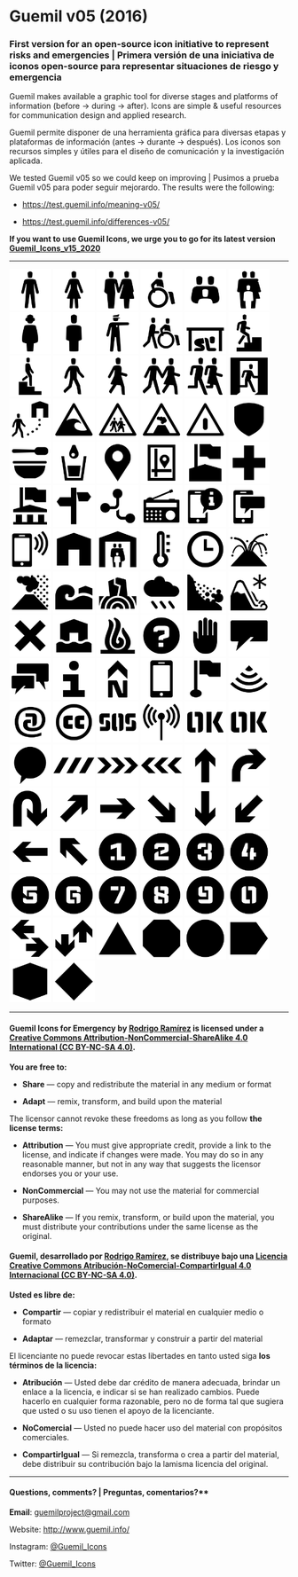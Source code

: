 # Guemil v05 (2016)

### First version for an open-source icon initiative to represent risks and emergencies | Primera versión de una iniciativa de iconos open-source para representar situaciones de riesgo y emergencia

Guemil makes available a graphic tool for diverse stages and platforms of information (before → during → after). Icons are simple & useful resources for communication design and applied research.

Guemil permite disponer de una herramienta gráfica para diversas etapas y plataformas de información (antes → durante → después). Los iconos son recursos simples y útiles para el diseño de comunicación y la investigación aplicada.

We tested Guemil v05 so we could keep on improving | Pusimos a prueba Guemil v05 para poder seguir mejorardo. The results were the following:

- https://test.guemil.info/meaning-v05/

- https://test.guemil.info/differences-v05/

**If you want to use Guemil Icons, we urge you to go for its latest version [Guemil_Icons_v15_2020](https://github.com/Guemil/Guemil_Icons_v15_2020)**

- - - - - - - 

<img src="https://raw.githubusercontent.com/Guemil/Guemil_Icons_v05_2016/main/png/01_Gv05-Man.png" width="75" heigth="75"> <img src="https://raw.githubusercontent.com/Guemil/Guemil_Icons_v05_2016/main/png/02_Gv05-Woman.png" width="75" heigth="75"> <img src="https://raw.githubusercontent.com/Guemil/Guemil_Icons_v05_2016/main/png/03_Gv05-Assembly_couple.png" width="75" heigth="75"> <img src="https://raw.githubusercontent.com/Guemil/Guemil_Icons_v05_2016/main/png/04_Gv05-Disabled.png" width="75" heigth="75"> <img src="https://raw.githubusercontent.com/Guemil/Guemil_Icons_v05_2016/main/png/05_Gv05-Assembly_group.png" width="75" heigth="75"> <img src="https://raw.githubusercontent.com/Guemil/Guemil_Icons_v05_2016/main/png/06_Gv05-Assembly_family.png" width="75" heigth="75"> <img src="https://raw.githubusercontent.com/Guemil/Guemil_Icons_v05_2016/main/png/07_Gv05b-Girl.png" width="75" heigth="75"> <img src="https://raw.githubusercontent.com/Guemil/Guemil_Icons_v05_2016/main/png/08_Gv05b-Boy.png" width="75" heigth="75"> <img src="https://raw.githubusercontent.com/Guemil/Guemil_Icons_v05_2016/main/png/09_Gv05-Authority_instruction.png" width="75" heigth="75"> <img src="https://raw.githubusercontent.com/Guemil/Guemil_Icons_v05_2016/main/png/10_Gv05-Help_others.png" width="75" heigth="75"> <img src="https://raw.githubusercontent.com/Guemil/Guemil_Icons_v05_2016/main/png/11_Gv05-Keep_safe.png" width="75" heigth="75"> <img src="https://raw.githubusercontent.com/Guemil/Guemil_Icons_v05_2016/main/png/12_Gv05-Evacuate_vertical.png" width="75" heigth="75"> <img src="https://raw.githubusercontent.com/Guemil/Guemil_Icons_v05_2016/main/png/13_Gv05-Evacuate_downstairs.png" width="75" heigth="75"> <img src="https://raw.githubusercontent.com/Guemil/Guemil_Icons_v05_2016/main/png/14_Gv05-Evacuate_male_pedestrian.png" width="75" heigth="75"> <img src="https://raw.githubusercontent.com/Guemil/Guemil_Icons_v05_2016/main/png/15_Gv05-Evacuate_female_pedestrian.png" width="75" heigth="75"> <img src="https://raw.githubusercontent.com/Guemil/Guemil_Icons_v05_2016/main/png/16_Gv05-Evacuate.png" width="75" heigth="75"> <img src="https://raw.githubusercontent.com/Guemil/Guemil_Icons_v05_2016/main/png/17_Gv05-Evacuate_fast.png" width="75" heigth="75"> <img src="https://raw.githubusercontent.com/Guemil/Guemil_Icons_v05_2016/main/png/18_Gv05-Evacuate_way_out.png" width="75" heigth="75"> <img src="https://raw.githubusercontent.com/Guemil/Guemil_Icons_v05_2016/main/png/19_Gv05-Move_to_shelter.png" width="75" heigth="75"> <img src="https://raw.githubusercontent.com/Guemil/Guemil_Icons_v05_2016/main/png/20_Gv05-Warning_tsunami_risk.png" width="75" heigth="75"> <img src="https://raw.githubusercontent.com/Guemil/Guemil_Icons_v05_2016/main/png/21_Gv05b-Warning_evacuation_way.png" width="75" heigth="75"> <img src="https://raw.githubusercontent.com/Guemil/Guemil_Icons_v05_2016/main/png/22_Gv05-Warning_volcano_risk.png" width="75" heigth="75"> <img src="https://raw.githubusercontent.com/Guemil/Guemil_Icons_v05_2016/main/png/23_Gv05-Warning_sign.png" width="75" heigth="75"> <img src="https://raw.githubusercontent.com/Guemil/Guemil_Icons_v05_2016/main/png/24_Gv05b-Authorities.png" width="75" heigth="75"> <img src="https://raw.githubusercontent.com/Guemil/Guemil_Icons_v05_2016/main/png/25_Gv05-Food.png" width="75" heigth="75"> <img src="https://raw.githubusercontent.com/Guemil/Guemil_Icons_v05_2016/main/png/26_Gv05-Water.png" width="75" heigth="75"> <img src="https://raw.githubusercontent.com/Guemil/Guemil_Icons_v05_2016/main/png/27_Gv05-Geo_point.png" width="75" heigth="75"> <img src="https://raw.githubusercontent.com/Guemil/Guemil_Icons_v05_2016/main/png/28_Gv05b-Map_point.png" width="75" heigth="75"> <img src="https://raw.githubusercontent.com/Guemil/Guemil_Icons_v05_2016/main/png/29_Gv05-School.png" width="75" heigth="75"> <img src="https://raw.githubusercontent.com/Guemil/Guemil_Icons_v05_2016/main/png/30_Gv05-Hospital.png" width="75" heigth="75"> <img src="https://raw.githubusercontent.com/Guemil/Guemil_Icons_v05_2016/main/png/31_Gv05-Local_authority_bldg.png" width="75" heigth="75"> <img src="https://raw.githubusercontent.com/Guemil/Guemil_Icons_v05_2016/main/png/32_Gv05-Orientation.png" width="75" heigth="75"> <img src="https://raw.githubusercontent.com/Guemil/Guemil_Icons_v05_2016/main/png/33_Gv05-Network.png" width="75" heigth="75"> <img src="https://raw.githubusercontent.com/Guemil/Guemil_Icons_v05_2016/main/png/34_Gv05-Radio.png" width="75" heigth="75"> <img src="https://raw.githubusercontent.com/Guemil/Guemil_Icons_v05_2016/main/png/35_Gv05-Mobile_info.png" width="75" heigth="75"> <img src="https://raw.githubusercontent.com/Guemil/Guemil_Icons_v05_2016/main/png/36_Gv05-Mobile_message.png" width="75" heigth="75"> <img src="https://raw.githubusercontent.com/Guemil/Guemil_Icons_v05_2016/main/png/37_Gv05-Mobile_call.png" width="75" heigth="75"> <img src="https://raw.githubusercontent.com/Guemil/Guemil_Icons_v05_2016/main/png/38_Gv05-House.png" width="75" heigth="75"> <img src="https://raw.githubusercontent.com/Guemil/Guemil_Icons_v05_2016/main/png/39_Gv05-Shelter.png" width="75" heigth="75"> <img src="https://raw.githubusercontent.com/Guemil/Guemil_Icons_v05_2016/main/png/40_Gv05-Temperature.png" width="75" heigth="75"> <img src="https://raw.githubusercontent.com/Guemil/Guemil_Icons_v05_2016/main/png/41_Gv05-Time.png" width="75" heigth="75"> <img src="https://raw.githubusercontent.com/Guemil/Guemil_Icons_v05_2016/main/png/43_Gv05-Volcano_eruption.png" width="75" heigth="75"> <img src="https://raw.githubusercontent.com/Guemil/Guemil_Icons_v05_2016/main/png/44_Gv05b-Volcano_ashes.png" width="75" heigth="75"> <img src="https://raw.githubusercontent.com/Guemil/Guemil_Icons_v05_2016/main/png/45_Gv05-Tsunami.png" width="75" heigth="75"> <img src="https://raw.githubusercontent.com/Guemil/Guemil_Icons_v05_2016/main/png/46_Gv05-Earthquake.png" width="75" heigth="75"> <img src="https://raw.githubusercontent.com/Guemil/Guemil_Icons_v05_2016/main/png/47_Gv05-Rainfall.png" width="75" heigth="75"> <img src="https://raw.githubusercontent.com/Guemil/Guemil_Icons_v05_2016/main/png/48_Gv05-Alluvium.png" width="75" heigth="75"> <img src="https://raw.githubusercontent.com/Guemil/Guemil_Icons_v05_2016/main/png/49_Gv05b-Avalanche.png" width="75" heigth="75"> <img src="https://raw.githubusercontent.com/Guemil/Guemil_Icons_v05_2016/main/png/50_Gv05-Forbidden.png" width="75" heigth="75"> <img src="https://raw.githubusercontent.com/Guemil/Guemil_Icons_v05_2016/main/png/51_Gv05b-Flood.png" width="75" heigth="75"> <img src="https://raw.githubusercontent.com/Guemil/Guemil_Icons_v05_2016/main/png/52_Gv05b-Fire.png" width="75" heigth="75"> <img src="https://raw.githubusercontent.com/Guemil/Guemil_Icons_v05_2016/main/png/53_Gv05-Info_point.png" width="75" heigth="75"> <img src="https://raw.githubusercontent.com/Guemil/Guemil_Icons_v05_2016/main/png/54_Gv05-Not_allowed.png" width="75" heigth="75"> <img src="https://raw.githubusercontent.com/Guemil/Guemil_Icons_v05_2016/main/png/55_Gv05-Messaging_oneway.png" width="75" heigth="75"> <img src="https://raw.githubusercontent.com/Guemil/Guemil_Icons_v05_2016/main/png/56_Gv05-Messaging_twoways.png" width="75" heigth="75"> <img src="https://raw.githubusercontent.com/Guemil/Guemil_Icons_v05_2016/main/png/57_Gv05-Information.png" width="75" heigth="75"> <img src="https://raw.githubusercontent.com/Guemil/Guemil_Icons_v05_2016/main/png/58_Gv05-North_sign.png" width="75" heigth="75"> <img src="https://raw.githubusercontent.com/Guemil/Guemil_Icons_v05_2016/main/png/59_Gv05-Mobile_phone.png" width="75" heigth="75"> <img src="https://raw.githubusercontent.com/Guemil/Guemil_Icons_v05_2016/main/png/60_Gv05-Flagged_point.png" width="75" heigth="75"> <img src="https://raw.githubusercontent.com/Guemil/Guemil_Icons_v05_2016/main/png/61_Gv05b-Wifi.png" width="75" heigth="75"> <img src="https://raw.githubusercontent.com/Guemil/Guemil_Icons_v05_2016/main/png/62_Gv05b-@_internet.png" width="75" heigth="75"> <img src="https://raw.githubusercontent.com/Guemil/Guemil_Icons_v05_2016/main/png/63_Gv05-CreativeCommons.png" width="75" heigth="75"> <img src="https://raw.githubusercontent.com/Guemil/Guemil_Icons_v05_2016/main/png/64_Gv05-SOS_stencil.png" width="75" heigth="75"> <img src="https://raw.githubusercontent.com/Guemil/Guemil_Icons_v05_2016/main/png/65_Gv05-Radio_transmission.png" width="75" heigth="75"> <img src="https://raw.githubusercontent.com/Guemil/Guemil_Icons_v05_2016/main/png/66_Gv05-OK_stencil-1.png" width="75" heigth="75"> <img src="https://raw.githubusercontent.com/Guemil/Guemil_Icons_v05_2016/main/png/66_Gv05-OK_stencil.png" width="75" heigth="75"> <img src="https://raw.githubusercontent.com/Guemil/Guemil_Icons_v05_2016/main/png/67_Gv05-Contain_message.png" width="75" heigth="75"> <img src="https://raw.githubusercontent.com/Guemil/Guemil_Icons_v05_2016/main/png/68_Gv05-Warning_strip_1.png" width="75" heigth="75"> <img src="https://raw.githubusercontent.com/Guemil/Guemil_Icons_v05_2016/main/png/69_Gv05-Warning_strip_2.png" width="75" heigth="75"> <img src="https://raw.githubusercontent.com/Guemil/Guemil_Icons_v05_2016/main/png/70_Gv05-Warning_strip_3.png" width="75" heigth="75"> <img src="https://raw.githubusercontent.com/Guemil/Guemil_Icons_v05_2016/main/png/71_Gv05-Arrow_ahead.png" width="75" heigth="75"> <img src="https://raw.githubusercontent.com/Guemil/Guemil_Icons_v05_2016/main/png/72_Gv05-Arrow_turn.png" width="75" heigth="75"> <img src="https://raw.githubusercontent.com/Guemil/Guemil_Icons_v05_2016/main/png/73_Gv05-Arrow_backward.png" width="75" heigth="75"> <img src="https://raw.githubusercontent.com/Guemil/Guemil_Icons_v05_2016/main/png/74_Gv05-Arrow_up_right.png" width="75" heigth="75"> <img src="https://raw.githubusercontent.com/Guemil/Guemil_Icons_v05_2016/main/png/75_Gv05-Arrow_right.png" width="75" heigth="75"> <img src="https://raw.githubusercontent.com/Guemil/Guemil_Icons_v05_2016/main/png/76_Gv05-Arrow_down_right.png" width="75" heigth="75"> <img src="https://raw.githubusercontent.com/Guemil/Guemil_Icons_v05_2016/main/png/77_Gv05-Arrow_down.png" width="75" heigth="75"> <img src="https://raw.githubusercontent.com/Guemil/Guemil_Icons_v05_2016/main/png/78_Gv05-Arrow_down_left.png" width="75" heigth="75"> <img src="https://raw.githubusercontent.com/Guemil/Guemil_Icons_v05_2016/main/png/79_Gv05-Arrow_left.png" width="75" heigth="75"> <img src="https://raw.githubusercontent.com/Guemil/Guemil_Icons_v05_2016/main/png/80_Gv05-Arrow_up_left.png" width="75" heigth="75"> <img src="https://raw.githubusercontent.com/Guemil/Guemil_Icons_v05_2016/main/png/81_Gv05-Number_one.png" width="75" heigth="75"> <img src="https://raw.githubusercontent.com/Guemil/Guemil_Icons_v05_2016/main/png/82_Gv05-Number_two.png" width="75" heigth="75"> <img src="https://raw.githubusercontent.com/Guemil/Guemil_Icons_v05_2016/main/png/83_Gv05-Number_three.png" width="75" heigth="75"> <img src="https://raw.githubusercontent.com/Guemil/Guemil_Icons_v05_2016/main/png/84_Gv05-Number_four.png" width="75" heigth="75"> <img src="https://raw.githubusercontent.com/Guemil/Guemil_Icons_v05_2016/main/png/85_Gv05-Number_five.png" width="75" heigth="75"> <img src="https://raw.githubusercontent.com/Guemil/Guemil_Icons_v05_2016/main/png/86_Gv05-Number_six.png" width="75" heigth="75"> <img src="https://raw.githubusercontent.com/Guemil/Guemil_Icons_v05_2016/main/png/87_Gv05-Number_seven.png" width="75" heigth="75"> <img src="https://raw.githubusercontent.com/Guemil/Guemil_Icons_v05_2016/main/png/88_Gv05-Number_eight.png" width="75" heigth="75"> <img src="https://raw.githubusercontent.com/Guemil/Guemil_Icons_v05_2016/main/png/89_Gv05-Number_nine.png" width="75" heigth="75"> <img src="https://raw.githubusercontent.com/Guemil/Guemil_Icons_v05_2016/main/png/90_Gv05-Number_zero.png" width="75" heigth="75"> <img src="https://raw.githubusercontent.com/Guemil/Guemil_Icons_v05_2016/main/png/91_Gv05-Two_way_horizontal.png" width="75" heigth="75"> <img src="https://raw.githubusercontent.com/Guemil/Guemil_Icons_v05_2016/main/png/92_Gv05-Two_way_vertical.png" width="75" heigth="75"> <img src="https://raw.githubusercontent.com/Guemil/Guemil_Icons_v05_2016/main/png/93_Gv05-Contain_triangle.png" width="75" heigth="75"> <img src="https://raw.githubusercontent.com/Guemil/Guemil_Icons_v05_2016/main/png/94_Gv05-Contain_octagon.png" width="75" heigth="75"> <img src="https://raw.githubusercontent.com/Guemil/Guemil_Icons_v05_2016/main/png/95_Gv05-Contain_circle.png" width="75" heigth="75"> <img src="https://raw.githubusercontent.com/Guemil/Guemil_Icons_v05_2016/main/png/96_Gv05-Contain_directional.png" width="75" heigth="75"> <img src="https://raw.githubusercontent.com/Guemil/Guemil_Icons_v05_2016/main/png/97_Gv05-Contain_hexagon.png" width="75" heigth="75"> <img src="https://raw.githubusercontent.com/Guemil/Guemil_Icons_v05_2016/main/png/98_Gv05-Contain_rombus.png" width="75" heigth="75"> 

- - - - - - - - - - 

#### Guemil Icons for Emergency by [Rodrigo Ramírez](https://www.guemil.info/) is licensed under a [Creative Commons Attribution-NonCommercial-ShareAlike 4.0 International (CC BY-NC-SA 4.0)](https://creativecommons.org/licenses/by-nc-sa/4.0/).

**You are free to:**

- **Share** — copy and redistribute the material in any medium or format

- **Adapt** — remix, transform, and build upon the material

The licensor cannot revoke these freedoms as long as you follow **the license terms:**

- **Attribution** — You must give appropriate credit, provide a link to the license, and indicate if changes were made. You may do so in any reasonable manner, but not in any way that suggests the licensor endorses you or your use.

- **NonCommercial** — You may not use the material for commercial purposes.

- **ShareAlike** — If you remix, transform, or build upon the material, you must distribute your contributions under the same license as the original.

#### Guemil, desarrollado por [Rodrigo Ramírez](https://www.guemil.info/), se distribuye bajo una [Licencia Creative Commons Atribución-NoComercial-CompartirIgual 4.0 Internacional (CC BY-NC-SA 4.0)](https://creativecommons.org/licenses/by-nc-sa/4.0/deed.es).

**Usted es libre de:**

- **Compartir** — copiar y redistribuir el material en cualquier medio o formato

- **Adaptar** — remezclar, transformar y construir a partir del material

El licenciante no puede revocar estas libertades en tanto usted siga **los términos de la licencia:**

- **Atribución** — Usted debe dar crédito de manera adecuada, brindar un enlace a la licencia, e indicar si se han realizado cambios. Puede hacerlo en cualquier forma razonable, pero no de forma tal que sugiera que usted o su uso tienen el apoyo de la licenciante.

- **NoComercial** — Usted no puede hacer uso del material con propósitos comerciales.

- **CompartirIgual** — Si remezcla, transforma o crea a partir del material, debe distribuir su contribución bajo la lamisma licencia del original.

- - - - - - - - - 

#### Questions, comments? | Preguntas, comentarios?**

**Email**: guemilproject@gmail.com

Website: http://www.guemil.info/

Instagram: [@Guemil_Icons](https://www.instagram.com/Guemil_Icons/)

Twitter: [@Guemil_Icons](https://twitter.com/Guemil_Icons)



